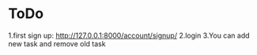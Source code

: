 # ToDo
1.first sign up: http://127.0.0.1:8000/account/signup/
2.login
3.You can add new task and remove old task
